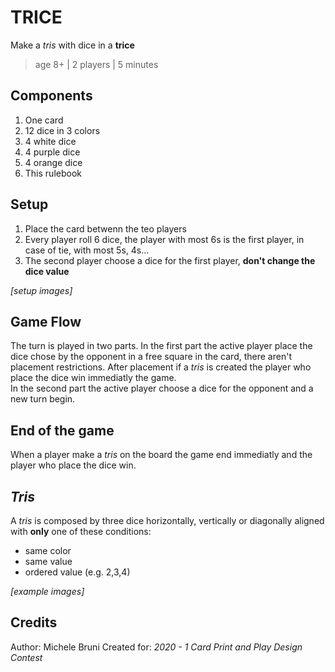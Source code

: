 # TRICE
Make a _tris_ with dice in a **trice**
> age 8+ | 2 players | 5 minutes

## Components
1. One card
1. 12 dice in 3 colors
  1. 4 white dice
  1. 4 purple dice
  1. 4 orange dice
1. This rulebook

## Setup
1. Place the card betwenn the teo players
1. Every player roll 6 dice, the player with most 6s is the first player, in case of tie, with most 5s, 4s...
1. The second player choose a dice for the first player, __don't change the dice value__

_[setup images]_

## Game Flow
The turn is played in two parts. In the first part the active player place the dice chose by the opponent in a free square in the card, there aren't placement restrictions. After placement if a _tris_ is created the player who place the dice win immediatly the game.  
In the second part the active player choose a dice for the opponent and a new turn begin.

## End of the game
When a player make a _tris_ on the board the game end immediatly and the player who place the dice win.

## _Tris_
A _tris_ is composed by three dice horizontally, vertically or diagonally aligned with __only__ one of these conditions:
* same color
* same value
* ordered value (e.g. 2,3,4)

_[example images]_

## Credits
Author: Michele Bruni
Created for: _2020 - 1 Card Print and Play Design Contest_
